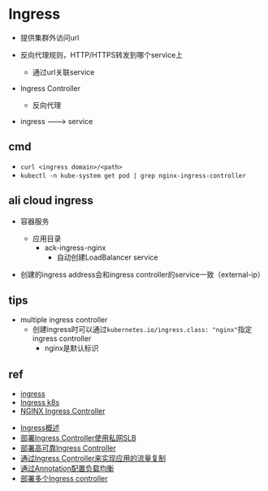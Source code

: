
# Ingress
+ 提供集群外访问url

+ 反向代理规则，HTTP/HTTPS转发到哪个service上
    + 通过url关联service

+ Ingress Controller
    + 反向代理

+ ingress ---> service

## cmd
+ `curl <ingress domain>/<path>`
+ `kubectl -n kube-system get pod | grep nginx-ingress-controller`


## ali cloud ingress

+ 容器服务
    + 应用目录
        + ack-ingress-nginx
            + 自动创建LoadBalancer service

+ 创建的ingress address会和ingress controller的service一致（external-ip）


## tips
+ multiple ingress controller
    + 创建ingress时可以通过`kubernetes.io/ingress.class: "nginx"`指定ingress controller
        + nginx是默认标识

## ref
+ [ingress](https://feisky.gitbooks.io/kubernetes/content/concepts/ingress.html)
+ [Ingress k8s](https://kubernetes.io/zh/docs/concepts/services-networking/ingress/)
+ [NGINX Ingress Controller](https://kubernetes.github.io/ingress-nginx/user-guide/multiple-ingress/)


<!-- ali cloud -->
+ [Ingress概述](https://help.aliyun.com/document_detail/198892.html?spm=a2c4g.11186623.6.768.2f19528eZdYgs4)
+ [部署Ingress Controller使用私网SLB](https://help.aliyun.com/document_detail/151506.html)
+ [部署高可靠Ingress Controller](https://help.aliyun.com/document_detail/86750.html)
+ [通过Ingress Controller来实现应用的流量复制](https://help.aliyun.com/document_detail/199593.html?spm=a2c4g.11186623.6.779.fa406da9URQGrf)
+ [通过Annotation配置负载均衡](https://help.aliyun.com/document_detail/86531.html?spm=a2c4g.11174283.6.763.4a2f2ceecTgAiy)
+ [部署多个Ingress controller](https://help.aliyun.com/document_detail/151524.html)